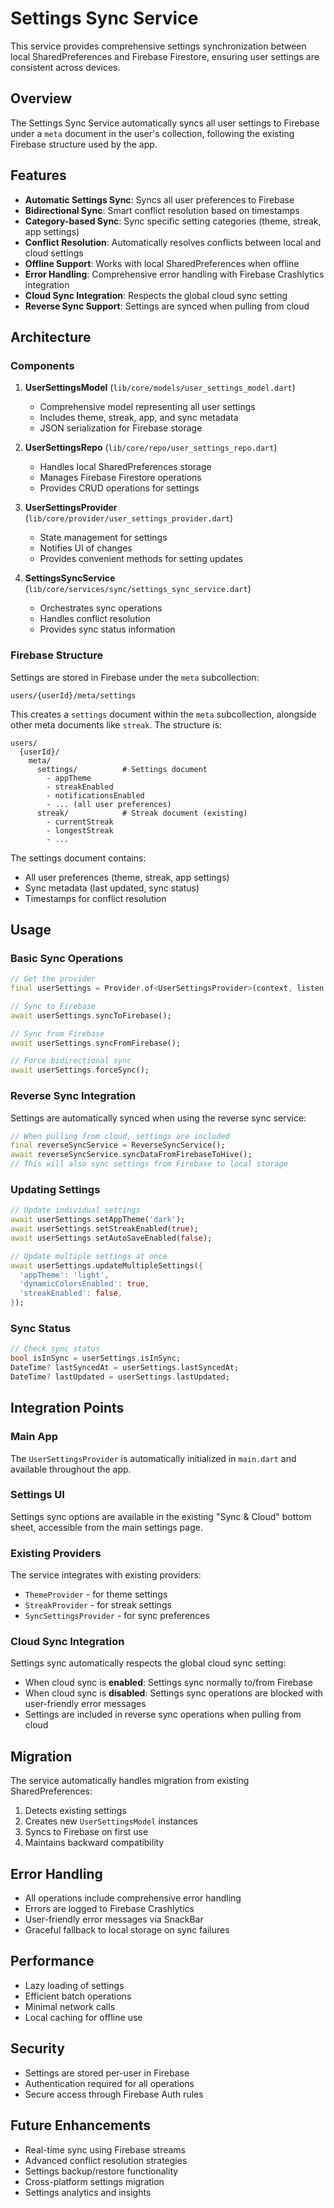 # Settings Sync Service

This service provides comprehensive settings synchronization between local SharedPreferences and Firebase Firestore, ensuring user settings are consistent across devices.

## Overview

The Settings Sync Service automatically syncs all user settings to Firebase under a `meta` document in the user's collection, following the existing Firebase structure used by the app.

## Features

- **Automatic Settings Sync**: Syncs all user preferences to Firebase
- **Bidirectional Sync**: Smart conflict resolution based on timestamps
- **Category-based Sync**: Sync specific setting categories (theme, streak, app settings)
- **Conflict Resolution**: Automatically resolves conflicts between local and cloud settings
- **Offline Support**: Works with local SharedPreferences when offline
- **Error Handling**: Comprehensive error handling with Firebase Crashlytics integration
- **Cloud Sync Integration**: Respects the global cloud sync setting
- **Reverse Sync Support**: Settings are synced when pulling from cloud

## Architecture

### Components

1. **UserSettingsModel** (`lib/core/models/user_settings_model.dart`)
   - Comprehensive model representing all user settings
   - Includes theme, streak, app, and sync metadata
   - JSON serialization for Firebase storage

2. **UserSettingsRepo** (`lib/core/repo/user_settings_repo.dart`)
   - Handles local SharedPreferences storage
   - Manages Firebase Firestore operations
   - Provides CRUD operations for settings

3. **UserSettingsProvider** (`lib/core/provider/user_settings_provider.dart`)
   - State management for settings
   - Notifies UI of changes
   - Provides convenient methods for setting updates

4. **SettingsSyncService** (`lib/core/services/sync/settings_sync_service.dart`)
   - Orchestrates sync operations
   - Handles conflict resolution
   - Provides sync status information

### Firebase Structure

Settings are stored in Firebase under the `meta` subcollection:
```
users/{userId}/meta/settings
```

This creates a `settings` document within the `meta` subcollection, alongside other meta documents like `streak`. The structure is:

```
users/
  {userId}/
    meta/
      settings/          # Settings document
        - appTheme
        - streakEnabled
        - notificationsEnabled
        - ... (all user preferences)
      streak/            # Streak document (existing)
        - currentStreak
        - longestStreak
        - ...
```

The settings document contains:
- All user preferences (theme, streak, app settings)
- Sync metadata (last updated, sync status)
- Timestamps for conflict resolution

## Usage

### Basic Sync Operations

```dart
// Get the provider
final userSettings = Provider.of<UserSettingsProvider>(context, listen: false);

// Sync to Firebase
await userSettings.syncToFirebase();

// Sync from Firebase
await userSettings.syncFromFirebase();

// Force bidirectional sync
await userSettings.forceSync();
```

### Reverse Sync Integration

Settings are automatically synced when using the reverse sync service:

```dart
// When pulling from cloud, settings are included
final reverseSyncService = ReverseSyncService();
await reverseSyncService.syncDataFromFirebaseToHive();
// This will also sync settings from Firebase to local storage
```

### Updating Settings

```dart
// Update individual settings
await userSettings.setAppTheme('dark');
await userSettings.setStreakEnabled(true);
await userSettings.setAutoSaveEnabled(false);

// Update multiple settings at once
await userSettings.updateMultipleSettings({
  'appTheme': 'light',
  'dynamicColorsEnabled': true,
  'streakEnabled': false,
});
```

### Sync Status

```dart
// Check sync status
bool isInSync = userSettings.isInSync;
DateTime? lastSyncedAt = userSettings.lastSyncedAt;
DateTime? lastUpdated = userSettings.lastUpdated;
```

## Integration Points

### Main App
The `UserSettingsProvider` is automatically initialized in `main.dart` and available throughout the app.

### Settings UI
Settings sync options are available in the existing "Sync & Cloud" bottom sheet, accessible from the main settings page.

### Existing Providers
The service integrates with existing providers:
- `ThemeProvider` - for theme settings
- `StreakProvider` - for streak settings
- `SyncSettingsProvider` - for sync preferences

### Cloud Sync Integration
Settings sync automatically respects the global cloud sync setting:
- When cloud sync is **enabled**: Settings sync normally to/from Firebase
- When cloud sync is **disabled**: Settings sync operations are blocked with user-friendly error messages
- Settings are included in reverse sync operations when pulling from cloud

## Migration

The service automatically handles migration from existing SharedPreferences:
1. Detects existing settings
2. Creates new `UserSettingsModel` instances
3. Syncs to Firebase on first use
4. Maintains backward compatibility

## Error Handling

- All operations include comprehensive error handling
- Errors are logged to Firebase Crashlytics
- User-friendly error messages via SnackBar
- Graceful fallback to local storage on sync failures

## Performance

- Lazy loading of settings
- Efficient batch operations
- Minimal network calls
- Local caching for offline use

## Security

- Settings are stored per-user in Firebase
- Authentication required for all operations
- Secure access through Firebase Auth rules

## Future Enhancements

- Real-time sync using Firebase streams
- Advanced conflict resolution strategies
- Settings backup/restore functionality
- Cross-platform settings migration
- Settings analytics and insights
